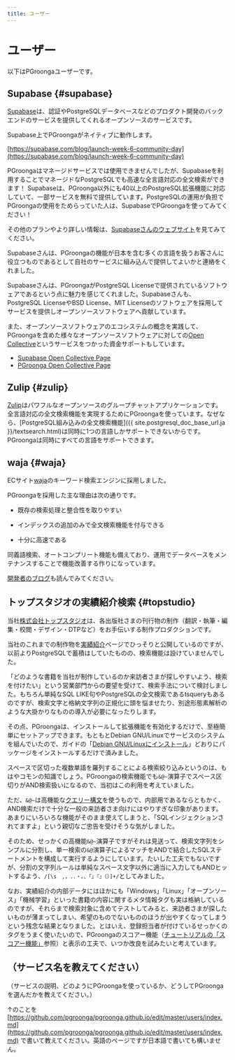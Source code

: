 ```yaml
---
title: ユーザー
---
```


# ユーザー

以下はPGroongaユーザーです。

## Supabase {#supabase}

[Supabase](https://supabase.com/)は、認証やPostgreSQLデータベースなどのプロダクト開発のバックエンドのサービスを提供してくれるオープンソースのサービスです。

Supabase上でPGroongaがネイティブに動作します。

[https://supabase.com/blog/launch-week-6-community-day](https://supabase.com/blog/launch-week-6-community-day)

PGroongaはマネージドサービスでは使用できませんでしたが、Supabaseを利用することでマネージドなPostgreSQLでも高速な全言語対応の全文検索ができます！
Supabaseは、PGroonga以外にも40以上のPostgreSQL拡張機能に対応していて、一部サービスを無料で提供しています。PostgreSQLの運用が負担でPGroongaの使用をためらっていた人は、SupabaseでPGroongaを使ってみてください！

その他のプランやより詳しい情報は、[Supabaseさんのウェブサイト](https://supabase.com/pricing)を見てみてください。 

Supabaseさんは、PGroongaの機能が日本を含む多くの言語を扱うお客さんに役立つものであるとして自社のサービスに組み込んで提供してよいかと連絡をくれました。

Supabaseさんは、PGroongaがPostgreSQL Licenseで提供されているソフトウェアであるという点に魅力を感じてくれました。Supabaseさんも、PostgreSQL LicenseやBSD License、MIT Licenseのソフトウェアを採用してサービスを提供しオープンソースソフトウェアへ貢献しています。

また、オープンソースソフトウェアのエコシステムの概念を実践して、PGroongaを含めた様々なオープンソースソフトウェアに対しての[Open Collective](https://opencollective.com/)というサービスをつかった資金サポートもしています。

* [Supabase Open Collective Page](https://opencollective.com/supabase)
* [PGroonga Open Collective Page](https://opencollective.com/pgroonga)

## Zulip {#zulip}

[Zulip](https://zulip.org/)はパワフルなオープンソースのグループチャットアプリケーションです。全言語対応の全文検索機能を実現するためにPGroongaを使っています。なぜなら、[PostgreSQL組み込みの全文検索機能]({{ site.postgresql_doc_base_url.ja }}/textsearch.html)は同時に1つの言語しかサポートできないからです。PGroongaは同時にすべての言語をサポートできます。

## waja {#waja}

ECサイト[waja](https://www.waja.co.jp/)のキーワード検索エンジンに採用しました。

PGroongaを採用した主な理由は次の通りです。

  * 既存の検索処理と整合性を取りやすい

  * インデックスの追加のみで全文検索機能を付与できる

  * 十分に高速である

同義語検索、オートコンプリート機能も備えており、運用でデータベースをメンテナンスすることで機能改善する作りになっています。

[開発者のブログ](https://www.waja.co.jp/corp/6359)も読んでみてください。

## トップスタジオの実績紹介検索 {#topstudio}

当社[株式会社トップスタジオ](https://www.topstudio.co.jp/)は、各出版社さまの刊行物の制作（翻訳・執筆・編集・校閲・デザイン・DTPなど）をお手伝いする制作プロダクションです。

当社のこれまでの制作物を[実績紹介](https://www.topstudio.co.jp/books/)ページでひっそりと公開しているのですが、以前よりPostgreSQLで蓄積はしていたものの、検索機能は設けていませんでした。

「どのような書籍を当社が制作しているのか来訪者さまが探しやすいよう、検索を付けたい」という営業部門からの要望を受けて、検索手法について検討しました。もちろん単純なSQL LIKE句やPostgreSQLの全文検索であるtsqueryもあるのですが、検索文字と格納文字列の正規化に頭を悩ませたり、別途形態素解析のような大掛かりなものの導入が必要になったりします。

その点、PGroongaは、インストールして拡張機能を有効化するだけで、至極簡単にセットアップできます。もともとDebian GNU/Linuxでサービスのシステムを組んでいたので、ガイドの「[Debian GNU/Linuxにインストール][install-debian]」どおりにパッケージをインストールするだけで済みました。

スペースで区切った複数単語を羅列することによる検索絞り込みというのは、もはやコモンの知識でしょう。PGroongaの検索機能でも`&@~`演算子でスペース区切りがAND検索扱いになるので、当初はこの利用を考えていました。

ただ、`&@~`は高機能な[クエリー構文][groonga-query-syntax]を使うもので、内部用であるならともかく、AND検索だけで十分な一般の来訪者さま向けにはやりすぎな印象があります。あまりにいろいろな機能がそのまま使えてしまうと、「SQLインジェクションされてますよ」という親切なご忠告を受けそうな気がしました。

そのため、せっかくの高機能`&@~`演算子ですがそれは見送って、検索文字列をシンプルに分割し、単一検索の`&@`演算子によるマッチをANDで結合したSQLステートメントを構成して実行するようにしています。たいした工夫でもないですが、分割の文字列ルールは単純なスペース文字以外に適当に入力してもANDヒットするよう、`/[\s　,，.．・。、「」『』（）]+/`としてみました。

なお、実績紹介の内部データにはほかにも「Windows」「Linux」「オープンソース」「機械学習」といった書籍の内容に関するメタ情報タグも実は格納しているのですが、それらまで検索対象に含めてテストしてみると、来訪者さまが探したいものが薄まってしまい、希望のものでないもののほうが出やすくなってしまうという残念な結果となりました。とはいえ、登録担当者が付けているせっかくのタグをうまく使いたいので、PGroongaのスコアー機能（[チュートリアルの「スコアー機能」][tutorial-score]参照）と表示の工夫で、いつか改良を試みたいと考えています。

## （サービス名を教えてください）

（サービスの説明、どのようにPGroongaを使っているか、どうしてPGroongaを選んだかを教えてください。）

↑のことを [https://github.com/pgroonga/pgroonga.github.io/edit/master/users/index.md](https://github.com/pgroonga/pgroonga.github.io/edit/master/users/index.md) で書いて教えてください。英語のページですが日本語で書いても構いません。

[install-debian]: ../install/debian.html

[groonga-query-syntax]: https://groonga.org/ja/docs/reference/grn_expr/query_syntax.html

[tutorial-score]:../tutorial/#score
